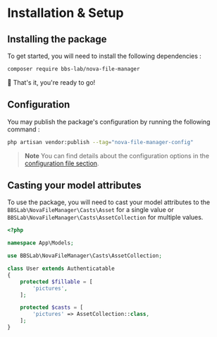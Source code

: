 # Installation & Setup

## Installing the package
To get started, you will need to install the following dependencies :

```bash
composer require bbs-lab/nova-file-manager
```

🎉 That's it, you're ready to go!

## Configuration
You may publish the package's configuration by running the following command :

```bash
php artisan vendor:publish --tag="nova-file-manager-config"
```

> **Note** You can find details about the configuration options in the [configuration file section](/configuration).

## Casting your model attributes
To use the package, you will need to cast your model attributes to the `BBSLab\NovaFileManager\Casts\Asset` for a single value or `BBSLab\NovaFileManager\Casts\AssetCollection` for multiple values.

```php
<?php

namespace App\Models;

use BBSLab\NovaFileManager\Casts\AssetCollection;

class User extends Authenticatable
{
    protected $fillable = [
        'pictures',
    ];

    protected $casts = [
        'pictures' => AssetCollection::class,
    ];
}
```
